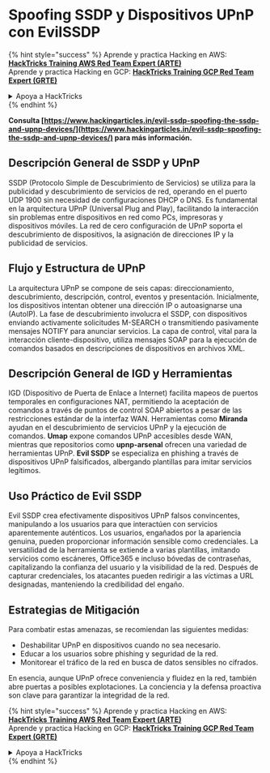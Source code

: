 # Spoofing SSDP y Dispositivos UPnP con EvilSSDP

{% hint style="success" %}
Aprende y practica Hacking en AWS:<img src="/.gitbook/assets/arte.png" alt="" data-size="line">[**HackTricks Training AWS Red Team Expert (ARTE)**](https://training.hacktricks.xyz/courses/arte)<img src="/.gitbook/assets/arte.png" alt="" data-size="line">\
Aprende y practica Hacking en GCP: <img src="/.gitbook/assets/grte.png" alt="" data-size="line">[**HackTricks Training GCP Red Team Expert (GRTE)**<img src="/.gitbook/assets/grte.png" alt="" data-size="line">](https://training.hacktricks.xyz/courses/grte)

<details>

<summary>Apoya a HackTricks</summary>

* Consulta los [**planes de suscripción**](https://github.com/sponsors/carlospolop)!
* **Únete al** 💬 [**grupo de Discord**](https://discord.gg/hRep4RUj7f) o al [**grupo de telegram**](https://t.me/peass) o **síguenos** en **Twitter** 🐦 [**@hacktricks\_live**](https://twitter.com/hacktricks\_live)**.**
* **Comparte trucos de hacking enviando PRs a los** [**HackTricks**](https://github.com/carlospolop/hacktricks) y [**HackTricks Cloud**](https://github.com/carlospolop/hacktricks-cloud) repositorios de github.

</details>
{% endhint %}

**Consulta [https://www.hackingarticles.in/evil-ssdp-spoofing-the-ssdp-and-upnp-devices/](https://www.hackingarticles.in/evil-ssdp-spoofing-the-ssdp-and-upnp-devices/) para más información.**

## **Descripción General de SSDP y UPnP**

SSDP (Protocolo Simple de Descubrimiento de Servicios) se utiliza para la publicidad y descubrimiento de servicios de red, operando en el puerto UDP 1900 sin necesidad de configuraciones DHCP o DNS. Es fundamental en la arquitectura UPnP (Universal Plug and Play), facilitando la interacción sin problemas entre dispositivos en red como PCs, impresoras y dispositivos móviles. La red de cero configuración de UPnP soporta el descubrimiento de dispositivos, la asignación de direcciones IP y la publicidad de servicios.

## **Flujo y Estructura de UPnP**

La arquitectura UPnP se compone de seis capas: direccionamiento, descubrimiento, descripción, control, eventos y presentación. Inicialmente, los dispositivos intentan obtener una dirección IP o autoasignarse una (AutoIP). La fase de descubrimiento involucra el SSDP, con dispositivos enviando activamente solicitudes M-SEARCH o transmitiendo pasivamente mensajes NOTIFY para anunciar servicios. La capa de control, vital para la interacción cliente-dispositivo, utiliza mensajes SOAP para la ejecución de comandos basados en descripciones de dispositivos en archivos XML.

## **Descripción General de IGD y Herramientas**

IGD (Dispositivo de Puerta de Enlace a Internet) facilita mapeos de puertos temporales en configuraciones NAT, permitiendo la aceptación de comandos a través de puntos de control SOAP abiertos a pesar de las restricciones estándar de la interfaz WAN. Herramientas como **Miranda** ayudan en el descubrimiento de servicios UPnP y la ejecución de comandos. **Umap** expone comandos UPnP accesibles desde WAN, mientras que repositorios como **upnp-arsenal** ofrecen una variedad de herramientas UPnP. **Evil SSDP** se especializa en phishing a través de dispositivos UPnP falsificados, albergando plantillas para imitar servicios legítimos.

## **Uso Práctico de Evil SSDP**

Evil SSDP crea efectivamente dispositivos UPnP falsos convincentes, manipulando a los usuarios para que interactúen con servicios aparentemente auténticos. Los usuarios, engañados por la apariencia genuina, pueden proporcionar información sensible como credenciales. La versatilidad de la herramienta se extiende a varias plantillas, imitando servicios como escáneres, Office365 e incluso bóvedas de contraseñas, capitalizando la confianza del usuario y la visibilidad de la red. Después de capturar credenciales, los atacantes pueden redirigir a las víctimas a URL designadas, manteniendo la credibilidad del engaño.

## **Estrategias de Mitigación**

Para combatir estas amenazas, se recomiendan las siguientes medidas:

- Deshabilitar UPnP en dispositivos cuando no sea necesario.
- Educar a los usuarios sobre phishing y seguridad de la red.
- Monitorear el tráfico de la red en busca de datos sensibles no cifrados.

En esencia, aunque UPnP ofrece conveniencia y fluidez en la red, también abre puertas a posibles explotaciones. La conciencia y la defensa proactiva son clave para garantizar la integridad de la red.

{% hint style="success" %}
Aprende y practica Hacking en AWS:<img src="/.gitbook/assets/arte.png" alt="" data-size="line">[**HackTricks Training AWS Red Team Expert (ARTE)**](https://training.hacktricks.xyz/courses/arte)<img src="/.gitbook/assets/arte.png" alt="" data-size="line">\
Aprende y practica Hacking en GCP: <img src="/.gitbook/assets/grte.png" alt="" data-size="line">[**HackTricks Training GCP Red Team Expert (GRTE)**<img src="/.gitbook/assets/grte.png" alt="" data-size="line">](https://training.hacktricks.xyz/courses/grte)

<details>

<summary>Apoya a HackTricks</summary>

* Consulta los [**planes de suscripción**](https://github.com/sponsors/carlospolop)!
* **Únete al** 💬 [**grupo de Discord**](https://discord.gg/hRep4RUj7f) o al [**grupo de telegram**](https://t.me/peass) o **síguenos** en **Twitter** 🐦 [**@hacktricks\_live**](https://twitter.com/hacktricks\_live)**.**
* **Comparte trucos de hacking enviando PRs a los** [**HackTricks**](https://github.com/carlospolop/hacktricks) y [**HackTricks Cloud**](https://github.com/carlospolop/hacktricks-cloud) repositorios de github.

</details>
{% endhint %}
